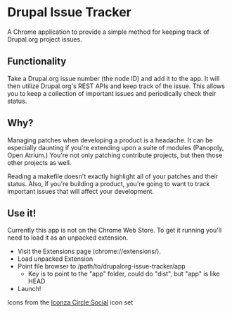 # Drupal Issue Tracker

A Chrome application to provide a simple method for keeping track of Drupal.org project issues.

## Functionality

Take a Drupal.org issue number (the node ID) and add it to the app. It will then utilize Drupal.org's REST APIs and keep
track of the issue. This allows you to keep a collection of important issues and periodically check their status.

## Why?
Managing patches when developing a product is a headache. It can be especially daunting if you're extending upon a suite
of modules (Panopoly, Open Atrium.) You're not only patching contribute projects, but then those other projects as well.

Reading a makefile doesn't exactly highlight all of your patches and their status. Also, if you're building a product, 
you're going to want to track important issues that will affect your development.

## Use it!

Currently this app is not on the Chrome Web Store. To get it running you'll need to load it as an unpacked extension.

* Visit the Extensions page (chrome://extensions/).
* Load unpacked Extension
* Point file browser to /path/to/drupalorg-issue-tracker/app
  * Key is to point to the "app" folder, could do "dist", but "app" is like HEAD
* Launch!

Icons from the [Iconza Circle Social](https://www.iconfinder.com/iconsets/iconza-circle-social) icon set